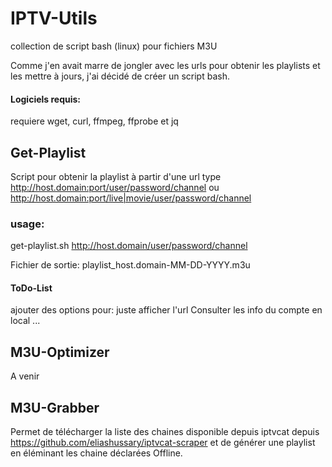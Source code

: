 # IPTV-Utils
collection de script bash (linux) pour fichiers M3U

Comme j'en avait marre de jongler avec les urls pour obtenir les playlists et les mettre à jours, j'ai décidé de créer un script bash.

#### Logiciels requis:
requiere wget, curl, ffmpeg, ffprobe et jq

## Get-Playlist
Script pour obtenir la playlist à partir d'une url type http://host.domain:port/user/password/channel ou http://host.domain:port/live|movie/user/password/channel

### usage:
get-playlist.sh http://host.domain/user/password/channel

Fichier de sortie: playlist_host.domain-MM-DD-YYYY.m3u

#### ToDo-List
ajouter des options pour:
juste afficher l'url
Consulter les info du compte en local
...

## M3U-Optimizer

A venir

## M3U-Grabber

Permet de télécharger la liste des chaines disponible depuis iptvcat depuis https://github.com/eliashussary/iptvcat-scraper et de générer une playlist en éléminant les chaine déclarées Offline.
